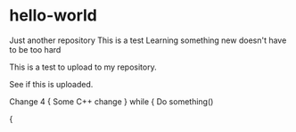 # hello-world
Just another repository
This is a test
Learning something new doesn't have to be too hard

This is a test to upload to my repository.

See if this is uploaded.

Change 4
{
	Some C++ change
}
while
{
	Do something()

{
